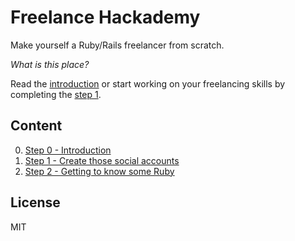 # Freelance Hackademy

Make yourself a Ruby/Rails freelancer from scratch.

*What is this place?*

Read the [introduction](/intro.md) or start working
on your freelancing skills by completing the [step 1](/steps/1.md).

## Content

0. [Step 0 - Introduction](/steps/0.md)
1. [Step 1 - Create those social accounts](/steps/1.md)
2. [Step 2 - Getting to know some Ruby](/steps/2.md)

## License

MIT
